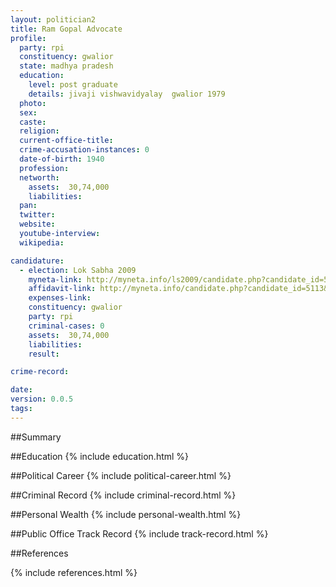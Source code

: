 ```yaml
---
layout: politician2
title: Ram Gopal Advocate
profile: 
  party: rpi
  constituency: gwalior
  state: madhya pradesh
  education: 
    level: post graduate
    details: jivaji vishwavidyalay  gwalior 1979
  photo: 
  sex: 
  caste: 
  religion: 
  current-office-title: 
  crime-accusation-instances: 0
  date-of-birth: 1940
  profession: 
  networth: 
    assets:  30,74,000
    liabilities: 
  pan: 
  twitter: 
  website: 
  youtube-interview: 
  wikipedia: 

candidature: 
  - election: Lok Sabha 2009
    myneta-link: http://myneta.info/ls2009/candidate.php?candidate_id=5113
    affidavit-link: http://myneta.info/candidate.php?candidate_id=5113&scan=original
    expenses-link: 
    constituency: gwalior 
    party: rpi
    criminal-cases: 0
    assets:  30,74,000
    liabilities: 
    result:  

crime-record: 

date: 
version: 0.0.5
tags: 
---
```

##Summary


##Education
{% include education.html %}


##Political Career
{% include political-career.html %}


##Criminal Record
{% include criminal-record.html %}


##Personal Wealth
{% include personal-wealth.html %}


##Public Office Track Record
{% include track-record.html %}


##References


{% include references.html %}